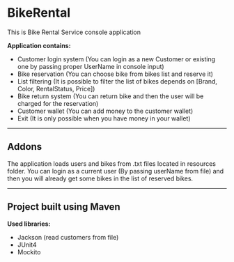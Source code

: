 # BikeRental

This is Bike Rental Service console application

**Application contains:**

- Customer login system (You can login as a new Customer or existing one by passing proper UserName in console input)
- Bike reservation (You can choose bike from bikes list and reserve it)
- List filtering (It is possible to filter the list of bikes depends on [Brand, Color, RentalStatus, Price])
- Bike return system (You can return bike and then the user will be charged for the reservation)
- Customer wallet (You can add money to the customer wallet)
- Exit (It is only possible when you have money in your wallet)

---------------------------------

## Addons

The application loads users and bikes from .txt files located in resources folder.
You can login as a current user (By passing userName from file) and then you will already get some bikes in the list of reserved bikes.

---------------------------------
## Project built using Maven
**Used libraries:**
- Jackson (read customers from file)
- JUnit4
- Mockito


